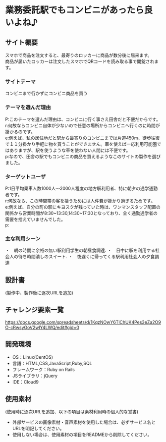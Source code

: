 # 業務委託駅でもコンビニがあったら良いよね♪

## サイト概要
スマホで商品を注文すると、最寄りのロッカーに商品が数分後に届来ます。  
商品が届いたロッカーは注文したスマホでQRコードを読み取る事で開錠されます。  

### サイトテーマ
コンビニまで行かずにコンビニ商品を買う

### テーマを選んだ理由
P:このテーマを選んだ理由は、コンビニに行く事さえ田舎だと不便だからです。  
r:何故ならコンビニ自体が少ないので任意の場所からコンビニへ行くのに時間が掛かるのです。  
e:例えば、私の居住地だと駅から最寄りのコンビニまでは片道450m、徒歩往復で１１分掛かり手軽に物を買うことができません。車を使えば一応利用可能圏ではありますが、駅を使うような車を使わない人間には不便です。  
p:なので、田舎の駅でもコンビニの商品を買えるようなこのサイトの製作を選びました。  

### ターゲットユーザ
P:1日平均乗車人数1000人〜2000人程度の地方駅利用者、特に朝夕の通学通勤者です。  
r:何故なら、この時間帯の客を拾うためには人件費が掛かり過ぎるためです。  
e:例えば、自分の町の駅にキヨスクが残っていた時は、ワンマンスタッフ配置の関係から営業時間が8:30~13:30,14:30~17:30となっており、全く通勤通学者の需要を拾えていませんでした。  
p:  

### 主な利用シーン
・　朝の時間に余裕の無い駅利用学生の朝昼食調達. 
・　日中に駅を利用する社会人の待ち時間潰しのスイート. 
・　夜遅くに帰ってくる駅利用社会人の夕食調達  

## 設計書
(製作中、製作後に逐次URLを追加)

## チャレンジ要素一覧
<https://docs.google.com/spreadsheets/d/1KqzNOwY6TlChUK4Pes3eZa2O9O-cRwsyGoV2wlY4LWQ/edit#gid=0>

## 開発環境
- OS：Linux(CentOS)
- 言語：HTML,CSS,JavaScript,Ruby,SQL
- フレームワーク：Ruby on Rails
- JSライブラリ：jQuery
- IDE：Cloud9

## 使用素材
(使用時に逐次URLを追加、以下の項目は素材利用時の個人的な覚書)
- 外部サービスの画像素材・音声素材を使用した場合は、必ずサービス名とURLを明記してください。
- 使用しない場合は、使用素材の項目をREADMEから削除してください。
